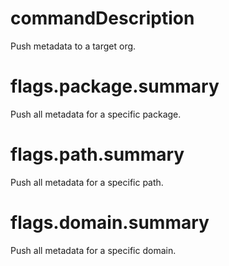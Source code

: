 # commandDescription

Push metadata to a target org.

# flags.package.summary

Push all metadata for a specific package.

# flags.path.summary

Push all metadata for a specific path.

# flags.domain.summary

Push all metadata for a specific domain.


